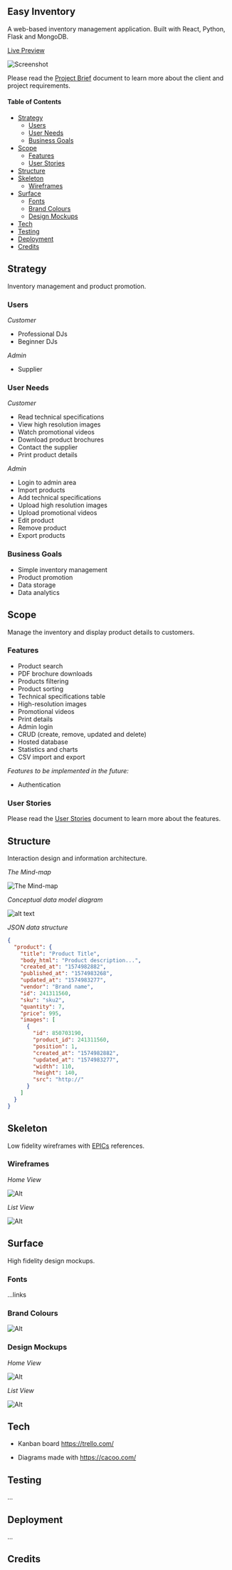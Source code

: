 ## Easy Inventory

A web-based inventory management application. Built with React, Python, Flask and MongoDB.

[Live Preview](https://#)

![Screenshot](https://lagallia.com/wp-content/uploads/2014/04/placeholder-840x630.png "Screenshot")

Please read the [Project Brief](ux/Project_Brief.md) document to learn more about the client and project requirements.

#### Table of Contents
- [Strategy](#strategy)
  - [Users](#users)
  - [User Needs](#user-needs)
  - [Business Goals](#business-goals)
- [Scope](#scope)
  - [Features](#features)
  - [User Stories](#user-stories)
- [Structure](#structure)
- [Skeleton](#skeleton)
  - [Wireframes](#wireframes)
- [Surface](#surface)
  - [Fonts](#fonts)
  - [Brand Colours](#brand-colours)
  - [Design Mockups](#design-mockups)
- [Tech](#tech)
- [Testing](#testing)
- [Deployment](#deployment)
- [Credits](#credits)

## Strategy

Inventory management and product promotion.

### Users

*Customer*

- Professional DJs
- Beginner DJs

*Admin*

- Supplier

### User Needs

*Customer*

* Read technical specifications
* View high resolution images
* Watch promotional videos
* Download product brochures
* Contact the supplier
* Print product details

*Admin*

* Login to admin area
* Import products
* Add technical specifications
* Upload high resolution images
* Upload promotional videos
* Edit product
* Remove product
* Export products

### Business Goals

* Simple inventory management
* Product promotion
* Data storage
* Data analytics

## Scope

Manage the inventory and display product details to customers.

### Features

* Product search
* PDF brochure downloads
* Products filtering
* Product sorting
* Technical specifications table
* High-resolution images
* Promotional videos
* Print details
* Admin login
* CRUD (create, remove, updated and delete)
* Hosted database
* Statistics and charts
* CSV import and export

*Features to be implemented in the future:*

- Authentication

### User Stories

Please read the [User Stories](ux/User_Stories.md) document to learn more about the features.

## Structure

Interaction design and information architecture.

*The Mind-map*

![The Mind-map](https://lagallia.com/wp-content/uploads/2014/04/placeholder-840x630.png "The Mind-map")

*Conceptual data model diagram*

![alt text](ux/Diagrams/Conceptual_Data_Model_Diagram.png)

*JSON data structure*

```json
{
  "product": {
    "title": "Product Title",
    "body_html": "Product description...",
    "created_at": "1574982882",
    "published_at": "1574983268",
    "updated_at": "1574983277",
    "vendor": "Brand name",
    "id": 241311560,
    "sku": "sku2",
    "quantity": 7,
    "price": 995,
    "images": [
      {
        "id": 850703190,
        "product_id": 241311560,
        "position": 1,
        "created_at": "1574982882",
        "updated_at": "1574983277",
        "width": 110,
        "height": 140,
        "src": "http://"
      }
    ]
  }
}

```

## Skeleton

Low fidelity wireframes with [EPICs](ux/User_Stories.md) references.

### Wireframes

*Home View*

![Alt](https://lagallia.com/wp-content/uploads/2014/04/placeholder-840x630.png "Alt")

*List View*

![Alt](https://lagallia.com/wp-content/uploads/2014/04/placeholder-840x630.png "Alt")

## Surface

High fidelity design mockups.

### Fonts

...links

### Brand Colours

![Alt](https://lagallia.com/wp-content/uploads/2014/04/placeholder-840x630.png "Alt")

### Design Mockups

*Home View*

![Alt](https://lagallia.com/wp-content/uploads/2014/04/placeholder-840x630.png "Alt")

*List View*

![Alt](https://lagallia.com/wp-content/uploads/2014/04/placeholder-840x630.png "Alt")

## Tech

- Kanban board https://trello.com/

- Diagrams made with https://cacoo.com/

## Testing

...

## Deployment

...

## Credits